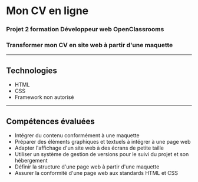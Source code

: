 # Mon CV en ligne
### Projet 2 formation Développeur web OpenClassrooms
### Transformer mon CV en site web à partir d'une maquette

***

## Technologies
* HTML
* CSS
* Framework non autorisé

***

## Compétences évaluées
* Intégrer du contenu conformément à une maquette
* Préparer des éléments graphiques et textuels à intégrer à une page web
* Adapter l'affichage d'un site web à des écrans de petite taille
* Utiliser un système de gestion de versions pour le suivi du projet et son hébergement
* Définir la structure d'une page web à partir d'une maquette
* Assurer la conformité d'une page web aux standards HTML et CSS
